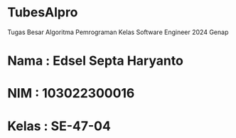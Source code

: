 # TubesAlpro
Tugas Besar Algoritma Pemrograman Kelas Software Engineer 2024 Genap 
# Nama : Edsel Septa Haryanto 
# NIM : 103022300016 
# Kelas : SE-47-04 
